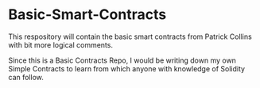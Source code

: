 # Basic-Smart-Contracts
This respository will contain the basic smart contracts from Patrick Collins with bit more logical comments.

Since this is a Basic Contracts Repo, I would be writing down my own Simple Contracts to learn from which anyone with knowledge of Solidity can follow.
